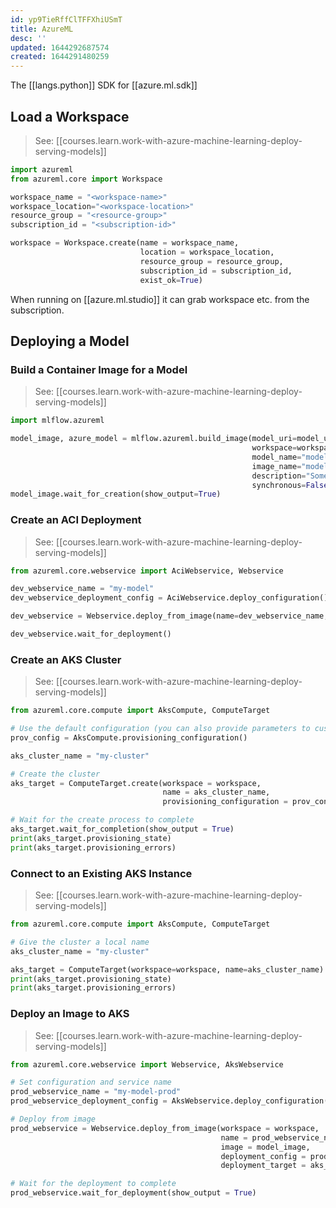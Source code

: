```yaml
---
id: yp9TieRffClTFFXhiUSmT
title: AzureML
desc: ''
updated: 1644292687574
created: 1644291480259
---
```


The [[langs.python]] SDK for [[azure.ml.sdk]]

## Load a Workspace
> See: [[courses.learn.work-with-azure-machine-learning-deploy-serving-models]]

```py
import azureml
from azureml.core import Workspace

workspace_name = "<workspace-name>"
workspace_location="<workspace-location>"
resource_group = "<resource-group>"
subscription_id = "<subscription-id>"

workspace = Workspace.create(name = workspace_name,
                             location = workspace_location,
                             resource_group = resource_group,
                             subscription_id = subscription_id,
                             exist_ok=True)
```

When running on [[azure.ml.studio]] it can grab workspace etc. from the subscription.

## Deploying a Model

### Build a Container Image for a Model
> See: [[courses.learn.work-with-azure-machine-learning-deploy-serving-models]]

```py
import mlflow.azureml

model_image, azure_model = mlflow.azureml.build_image(model_uri=model_uri, 
                                                      workspace=workspace,
                                                      model_name="model",
                                                      image_name="model",
                                                      description="Some description",
                                                      synchronous=False)
model_image.wait_for_creation(show_output=True)
```

### Create an ACI Deployment
> See: [[courses.learn.work-with-azure-machine-learning-deploy-serving-models]]

```py
from azureml.core.webservice import AciWebservice, Webservice

dev_webservice_name = "my-model"
dev_webservice_deployment_config = AciWebservice.deploy_configuration()

dev_webservice = Webservice.deploy_from_image(name=dev_webservice_name, image=model_image, deployment_config=dev_webservice_deployment_config, workspace=workspace)

dev_webservice.wait_for_deployment()
```

### Create an AKS Cluster
> See: [[courses.learn.work-with-azure-machine-learning-deploy-serving-models]]

```py
from azureml.core.compute import AksCompute, ComputeTarget

# Use the default configuration (you can also provide parameters to customize this)
prov_config = AksCompute.provisioning_configuration()

aks_cluster_name = "my-cluster" 

# Create the cluster
aks_target = ComputeTarget.create(workspace = workspace, 
                                  name = aks_cluster_name, 
                                  provisioning_configuration = prov_config)

# Wait for the create process to complete
aks_target.wait_for_completion(show_output = True)
print(aks_target.provisioning_state)
print(aks_target.provisioning_errors)
```

### Connect to an Existing AKS Instance
> See: [[courses.learn.work-with-azure-machine-learning-deploy-serving-models]]

```py
from azureml.core.compute import AksCompute, ComputeTarget

# Give the cluster a local name
aks_cluster_name = "my-cluster"

aks_target = ComputeTarget(workspace=workspace, name=aks_cluster_name)
print(aks_target.provisioning_state)
print(aks_target.provisioning_errors)
```

### Deploy an Image to AKS
> See: [[courses.learn.work-with-azure-machine-learning-deploy-serving-models]]

```py
from azureml.core.webservice import Webservice, AksWebservice

# Set configuration and service name
prod_webservice_name = "my-model-prod"
prod_webservice_deployment_config = AksWebservice.deploy_configuration()

# Deploy from image
prod_webservice = Webservice.deploy_from_image(workspace = workspace, 
                                               name = prod_webservice_name,
                                               image = model_image,
                                               deployment_config = prod_webservice_deployment_config,
                                               deployment_target = aks_target)

# Wait for the deployment to complete
prod_webservice.wait_for_deployment(show_output = True)
```